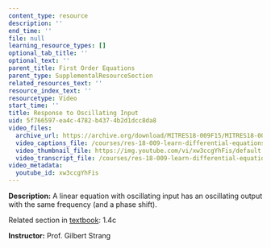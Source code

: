```yaml
---
content_type: resource
description: ''
end_time: ''
file: null
learning_resource_types: []
optional_tab_title: ''
optional_text: ''
parent_title: First Order Equations
parent_type: SupplementalResourceSection
related_resources_text: ''
resource_index_text: ''
resourcetype: Video
start_time: ''
title: Response to Oscillating Input
uid: 5f766597-ea4c-4782-b437-4b2d1dcc8da8
video_files:
  archive_url: https://archive.org/download/MITRES18-009F15/MITRES18-009F15_1_4c_Oscillating_Response_300k.mp4
  video_captions_file: /courses/res-18-009-learn-differential-equations-up-close-with-gilbert-strang-and-cleve-moler-fall-2015/2fac9e729db8553fa046d10adbb84781_xw3ccgYhFis.vtt
  video_thumbnail_file: https://img.youtube.com/vi/xw3ccgYhFis/default.jpg
  video_transcript_file: /courses/res-18-009-learn-differential-equations-up-close-with-gilbert-strang-and-cleve-moler-fall-2015/7d310798b46fa9aeb80e4025194eff6e_xw3ccgYhFis.pdf
video_metadata:
  youtube_id: xw3ccgYhFis
---
```


**Description:** A linear equation with oscillating input has an oscillating output with the same frequency (and a phase shift).

Related section in [textbook](http://www-math.mit.edu/~gs/dela/): 1.4c

**Instructor:** Prof. Gilbert Strang